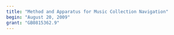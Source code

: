 ```yaml
---
title: "Method and Apparatus for Music Collection Navigation"
begin: "August 20, 2009"
grant: "GB0815362.9"
---
```


